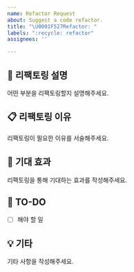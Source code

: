 ```yaml
---
name: Refactor Request
about: Suggest a code refactor.
title: "\U0001F527Refactor: "
labels: ":recycle: refactor"
assignees: ''

---
```


## :memo: 리팩토링 설명
어떤 부분을 리팩토링할지 설명해주세요.

## :clipboard: 리팩토링 이유
리팩토링이 필요한 이유를 서술해주세요.

## :rocket: 기대 효과
리팩토링을 통해 기대하는 효과를 작성해주세요.

## :pushpin: TO-DO
- [ ] 해야 할 일

## :bulb: 기타
기타 사항을 작성해주세요.
